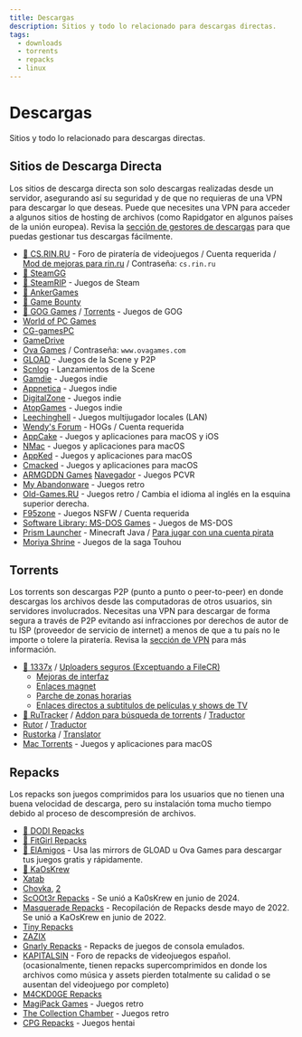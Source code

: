 ```yaml
---
title: Descargas
description: Sitios y todo lo relacionado para descargas directas.
tags:
  - downloads
  - torrents
  - repacks
  - linux
---
```


# Descargas

Sitios y todo lo relacionado para descargas directas.

## Sitios de Descarga Directa

Los sitios de descarga directa son solo descargas realizadas desde un servidor,
asegurando así su seguridad y de que no requieras de una VPN para descargar lo que deseas. 
Puede que necesites una VPN para acceder a algunos sitios de hosting de archivos 
(como Rapidgator en algunos países de la unión europea). 
Revisa la [sección de gestores de descargas](/software#gestores-de-descargas) 
para que puedas gestionar tus descargas fácilmente.

- [:star2: CS.RIN.RU](https://cs.rin.ru/forum) - Foro de piratería de videojuegos /
  Cuenta requerida /
  [Mod de mejoras para rin.ru](https://github.com/SubZeroPL/cs-rin-ru-enhanced-mod) /
  Contraseña: `cs.rin.ru`
- [:star2: SteamGG](https://steamgg.net)
- [:star2: SteamRIP](https://steamrip.com) - Juegos de Steam
- [:star2: AnkerGames](https://ankergames.net)
- [:star2: Game Bounty](https://gamebounty.world)
- [:star2: GOG Games](https://gog-games.to) / [Torrents](https://freegogpcgames.com) - Juegos de GOG
- [World of PC Games](https://worldofpcgames.com)
- [CG-gamesPC](https://www.cg-gamespc.com)
- [GameDrive](https://gamedrive.org)
- [Ova Games](https://www.ovagames.com) / Contraseña: `www.ovagames.com`
- [GLOAD](https://gload.to/pc) - Juegos de la Scene y P2P
- [Scnlog](https://scnlog.me/games) - Lanzamientos de la Scene
- [Gamdie](https://gamdie.com) - Juegos indie
- [Appnetica](https://appnetica.com) - Juegos indie
- [DigitalZone](https://digital-zone.xyz) - Juegos indie
- [AtopGames](https://atopgames.com) - Juegos indie
- [Leechinghell](http://www.leechinghell.pw) - Juegos multijugador locales (LAN)
- [Wendy's Forum](https://wendysforum.net/index.php) - HOGs / Cuenta requerida
- [AppCake](https://iphonecake.com/index.php?device=0&p=1&c=8) - Juegos y aplicaciones para macOS y iOS
- [NMac](https://nmac.to/category/games) - Juegos y aplicaciones para macOS
- [AppKed](https://www.macbed.com/games) - Juegos y aplicaciones para macOS
- [Cmacked](https://cmacked.com) - Juegos y aplicaciones para macOS
- [ARMGDDN Games](https://t.me/ARMGDDNGames) [Navegador](https://cs.rin.ru/forum/viewtopic.php?f=14&t=140593) - Juegos PCVR
- [My Abandonware](https://www.myabandonware.com) - Juegos retro
- [Old-Games.RU](https://www.old-games.ru/catalog/) - Juegos retro / Cambia el idioma al
  inglés en la esquina superior derecha.
- [F95zone](https://f95zone.to) - Juegos NSFW / Cuenta requerida
- [Software Library: MS-DOS Games](https://archive.org/details/softwarelibrary_msdos_games?and[]=mediatype%3A%22software%22) -
  Juegos de MS-DOS
- [Prism Launcher](https://prismlauncher.org) - Minecraft Java /
  [Para jugar con una cuenta pirata](https://github.com/antunnitraj/Prism-Launcher-PolyMC-Offline-Bypass)
- [Moriya Shrine](https://moriyashrine.org) - Juegos de la saga Touhou

## Torrents

Los torrents son descargas P2P (punto a punto o peer-to-peer) en donde descargas los
archivos desde las computadoras de otros usuarios, sin servidores involucrados. 
Necesitas una VPN para descargar de forma segura a través de P2P evitando así
infracciones por derechos de autor de tu ISP (proveedor de servicio de internet) a
menos de que a tu país no le importe o tolere la piratería. Revisa la [sección de VPN](/software#vpns)
para más información.


- [:star2: 1337x](https://1337x.to/sub/10/0/) /
  [Uploaders seguros (Exceptuando a FileCR)](https://www.reddit.com/r/Piracy/comments/nudfgn/me_after_reading_the_megathread/h0yr0q6/?context=3)
  - [Mejoras de interfaz](https://greasyfork.org/scripts/33379-1337x-torrent-page-improvements)
  - [Enlaces magnet](https://greasyfork.org/scripts/420754-1337x-torrent-and-magnet-links)
  - [Parche de zonas horarias](https://greasyfork.org/scripts/421635-1337x-convert-torrent-timestamps-to-relative-format)
  - [Enlaces directos a subtitulos de películas y shows de TV](https://greasyfork.org/scripts/29467-1337x-subtitle-download-links-to-tv-and-movie-torrents)
- [:star2: RuTracker](https://rutracker.org/forum/index.php?c=19) / [Addon para búsqueda de torrents](https://addons.mozilla.org/firefox/addon/rutracker_torrent_search)
  / [Traductor](/useful#translator)
- [Rutor](http://rutor.info/games) / [Traductor](/useful#translator)
- [Rustorka](https://rustorka.com/forum/index.php?c=6) /
  [Translator](/useful#translator)
- [Mac Torrents](https://www.torrentmac.net/category/games) - Juegos y aplicaciones para macOS

## Repacks

Los repacks son juegos comprimidos para los usuarios que no tienen una buena velocidad de descarga,
pero su instalación toma mucho tiempo debido al proceso de descompresión de archivos.


- [:star2: DODI Repacks](https://dodi-repacks.site)
- [:star2: FitGirl Repacks](https://fitgirl-repacks.site)
- [:star2: ElAmigos](https://elamigos.site) - Usa las mirrors de GLOAD u Ova Games
  para descargar tus juegos gratis y rápidamente.
- [:star2: KaOsKrew](https://kaoskrew.org/viewforum.php?f=13&sid=c2dac73979171b67f4c8b70c9c4c72fb)
- [Xatab](https://byxatab.org)
- [Chovka](http://rutor.info/browse/0/8/1642915/0), [2](https://repack.info)
- [ScOOt3r Repacks](https://game-repack.site/scooter) - Se unió a Ka0sKrew en junio de 2024.
- [Masquerade Repacks](https://web.archive.org/web/20220616203326/https://masquerade.site) -
  Recopilación de Repacks desde mayo de 2022. Se unió a KaOsKrew en junio de 2022.
- [Tiny Repacks](https://www.tiny-repacks.win)
- [ZAZIX](https://1337x.to/user/ZAZIX/)
- [Gnarly Repacks](https://rentry.org/gnarly_repacks) - Repacks de juegos de consola emulados.
- [KAPITALSIN](https://kapitalsin.com/forum) - Foro de repacks de videojuegos español. (ocasionalmente,
  tienen repacks supercomprimidos en donde los archivos como música y assets pierden totalmente su calidad
  o se ausentan del videojuego por completo)
- [M4CKD0GE Repacks](https://m4ckd0ge-repacks.site)
- [MagiPack Games](https://www.magipack.games) - Juegos retro
- [The Collection Chamber](https://collectionchamber.blogspot.com) - Juegos retro
- [CPG Repacks](https://cpgrepacks.site) - Juegos hentai
